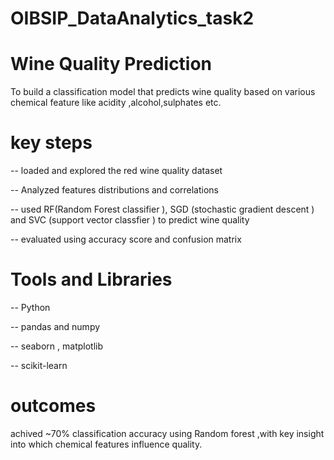# OIBSIP_DataAnalytics_task2

# Wine Quality Prediction 
To build a classification model that predicts wine quality based on various chemical feature like acidity ,alcohol,sulphates etc.

# key steps 
-- loaded and explored the red wine quality dataset 

-- Analyzed features distributions and correlations 

-- used RF(Random Forest classifier ), SGD (stochastic gradient descent ) and SVC (support vector classfier ) to predict wine quality 

-- evaluated using accuracy score and confusion matrix

# Tools and Libraries 
-- Python 

-- pandas and numpy

-- seaborn , matplotlib

-- scikit-learn 

# outcomes 
achived ~70% classification accuracy using Random forest ,with key insight into which chemical features influence quality.
